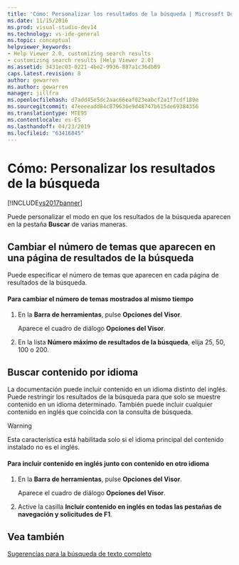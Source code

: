```yaml
---
title: 'Cómo: Personalizar los resultados de la búsqueda | Microsoft Docs'
ms.date: 11/15/2016
ms.prod: visual-studio-dev14
ms.technology: vs-ide-general
ms.topic: conceptual
helpviewer_keywords:
- Help Viewer 2.0, customizing search results
- customizing search results [Help Viewer 2.0]
ms.assetid: 3431ec03-0221-4be2-9936-887a1c36db89
caps.latest.revision: 8
author: gewarren
ms.author: gewarren
manager: jillfra
ms.openlocfilehash: d7add45e5dc2aac66eaf023eabcf2a1f7cdf189e
ms.sourcegitcommit: 47eeeeadd84c879636e9d48747b615de69384356
ms.translationtype: MTE95
ms.contentlocale: es-ES
ms.lasthandoff: 04/23/2019
ms.locfileid: "63416845"
---
```

# <a name="how-to-customize-search-results"></a>Cómo: Personalizar los resultados de la búsqueda
[!INCLUDE[vs2017banner](../includes/vs2017banner.md)]

Puede personalizar el modo en que los resultados de la búsqueda aparecen en la pestaña **Buscar** de varias maneras.  
  
## <a name="change-the-number-of-topics-that-appear-on-a-search-results-page"></a>Cambiar el número de temas que aparecen en una página de resultados de la búsqueda  
 Puede especificar el número de temas que aparecen en cada página de resultados de la búsqueda.  
  
#### <a name="to-change-the-number-of-topics-displayed-at-a-time"></a>Para cambiar el número de temas mostrados al mismo tiempo  
  
1. En la **Barra de herramientas**, pulse **Opciones del Visor**.  
  
     Aparece el cuadro de diálogo **Opciones del Visor**.  
  
2. En la lista **Número máximo de resultados de la búsqueda**, elija 25, 50, 100 o 200.  
  
## <a name="search-for-content-by-language"></a>Buscar contenido por idioma  
 La documentación puede incluir contenido en un idioma distinto del inglés. Puede restringir los resultados de la búsqueda para que solo se muestre contenido en un idioma determinado. También puede incluir cualquier contenido en inglés que coincida con la consulta de búsqueda.  
  
> [!WARNING]
> Esta característica está habilitada solo si el idioma principal del contenido instalado no es el inglés.  
  
#### <a name="to-include-english-content-alongside-content-in-another-language"></a>Para incluir contenido en inglés junto con contenido en otro idioma  
  
1. En la **Barra de herramientas**, pulse **Opciones del Visor**.  
  
     Aparece el cuadro de diálogo **Opciones del Visor**.  
  
2. Active la casilla **Incluir contenido en inglés en todas las pestañas de navegación y solicitudes de F1**.  
  
## <a name="see-also"></a>Vea también  
 [Sugerencias para la búsqueda de texto completo](../ide/full-text-search-tips.md)
